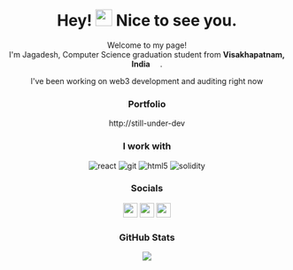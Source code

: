 <div align="center">
<h1>Hey! <img src="https://emojis.slackmojis.com/emojis/images/1643515258/12797/meow_coffee.png?1643515258" width="30"/> Nice to see you.</h1>

<p>Welcome to my page! </br> I'm Jagadesh, Computer Science graduation student from <b>Visakhapatnam, India</b> <img src="https://cdn-icons-png.flaticon.com/512/299/299702.png" width="14" height="12"/>.</p>

l've been working on web3 development and auditing right now

### Portfolio
http://still-under-dev


<h3>I work with</h3>

<p>
  <img alt="react" src="https://img.shields.io/badge/-React-45b8d8?style=flat-square&logo=react&logoColor=white" />
  <img alt="git" src="https://img.shields.io/badge/-Git-F05032?style=flat-square&logo=git&logoColor=white" />
  <img alt="html5" src="https://img.shields.io/badge/-HTML5-E34F26?style=flat-square&logo=html5&logoColor=white" />
  <img alt="solidity" src="https://img.shields.io/badge/-Solidity-8f8f8f?style=flat-square&logo=solidity&logoColor=white" />
</p>

### Socials

<div> <a href="https://hashnode.com/@JrNet" target="_blank" rel="noreferrer"><img src="https://raw.githubusercontent.com/danielcranney/readme-generator/main/public/icons/socials/hashnode.svg" width="26" height="26" /></a> <a href="https://www.linkedin.com/in/jagadesh-ronanki" target="_blank" rel="noreferrer"><img src="https://raw.githubusercontent.com/danielcranney/readme-generator/main/public/icons/socials/linkedin.svg" width="26" height="26" /></a> <a href="https://www.twitter.com/JagadeshRonanki" target="_blank" rel="noreferrer"><img src="https://raw.githubusercontent.com/danielcranney/readme-generator/main/public/icons/socials/twitter.svg" width="26" height="26" /></a></div>

### GitHub Stats
<a href="http://www.github.com/jagadesh-ronanki"><img src="https://github-readme-streak-stats.herokuapp.com/?user=jagadesh-ronanki&stroke=14b8a6&background=181824&ring=0891b2&fire=0891b2&currStreakNum=14b8a6&currStreakLabel=0891b2&sideNums=14b8a6&sideLabels=14b8a6&dates=14b8a6&hide_border=true" /></a>

</div>
